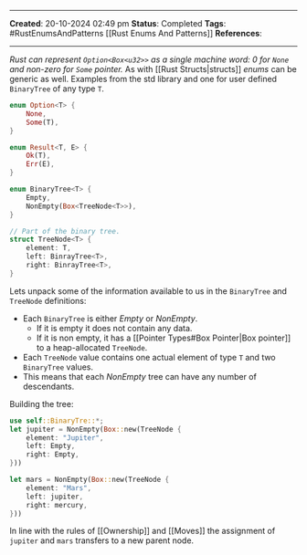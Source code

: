 _____
**Created**: 20-10-2024 02:49 pm
**Status**: Completed
**Tags**: #RustEnumsAndPatterns [[Rust Enums And Patterns]]
**References**: 
______

*Rust can represent `Option<Box<u32>>` as a single machine word: 0 for `None` and non-zero for `Some` pointer.*
As with [[Rust Structs|structs]] *enums* can be generic as well. Examples from the std library and one for user defined `BinaryTree` of any type `T`.
```rust
enum Option<T> {
	None,
	Some(T),
}

enum Result<T, E> {
	Ok(T),
	Err(E),
}

enum BinaryTree<T> {
	Empty,
	NonEmpty(Box<TreeNode<T>>),
}

// Part of the binary tree.
struct TreeNode<T> {
	element: T,
	left: BinrayTree<T>,
	right: BinrayTree<T>,
}
```

Lets unpack some of the information available to us in the `BinaryTree` and `TreeNode` definitions:
- Each `BinaryTree` is either *Empty* or *NonEmpty*.
	- If it is empty it does not contain any data.
	- If it is non empty, it has a [[Pointer Types#Box Pointer|Box pointer]] to a heap-allocated `TreeNode`.
- Each `TreeNode` value contains one actual element of type `T` and two `BinaryTree` values.
- This means that each *NonEmpty* tree can have any number of descendants. 

Building the tree:
```rust
use self::BinaryTre::*;
let jupiter = NonEmpty(Box::new(TreeNode {
	element: "Jupiter",
	left: Empty,
	right: Empty,
}))

let mars = NonEmpty(Box::new(TreeNode {
	element: "Mars",
	left: jupiter,
	right: mercury,
}))
```
In line with the rules of [[Ownership]] and [[Moves]] the assignment of `jupiter` and `mars` transfers to a new parent node.